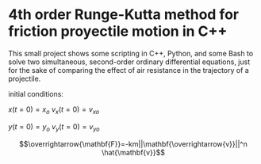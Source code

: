 # 4th order Runge-Kutta method for friction proyectile motion in C++
This small project shows some scripting in C++, Python, and some Bash to solve two simultaneous, second-order ordinary differential equations, just for the sake of comparing the effect of air resistance in the trajectory of a projectile.


initial conditions:

$x(t=0)=x_{o}$ 
$v_{x}(t=0)=v_{xo}$

$y(t=0)=y_{o}$ 
$v_{y}(t=0)=v_{yo}$

$$\overrightarrow{\mathbf{F}}=-km||\mathbf{\overrightarrow{v}}||^n \hat{\mathbf{v}}$$
